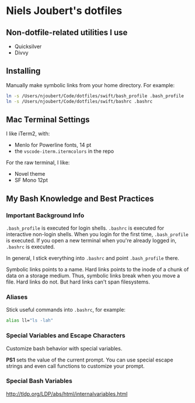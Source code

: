 # Niels Joubert's dotfiles

## Non-dotfile-related utilities I use

- Quicksilver
- Divvy

## Installing

Manually make symbolic links from your home directory. For example:

```bash
ln -s /Users/njoubert/Code/dotfiles/swift/bash_profile .bash_profile
ln -s /Users/njoubert/Code/dotfiles/swift/bashrc .bashrc
```

## Mac Terminal Settings

I like iTerm2, with:
- Menlo for Powerline fonts, 14 pt
- the `vscode-iterm.itermcolors` in the repo

For the raw terminal, I like:

- Novel theme
- SF Mono 12pt

## My Bash Knowledge and Best Practices

### Important Background Info

`.bash_profile` is executed for login shells. `.bashrc` is executed for interactive non-login shells. When you login for the first time, `.bash_profile` is executed. If you open a new terminal when you're already logged in, `.bashrc` is executed. 

In general, I stick everything into `.bashrc` and point `.bash_profile` there.


Symbolic links points to a name. Hard links points to the inode of a chunk of data on a storage medium. Thus, symbolic links break when you move a file. Hard links do not. But hard links can't span filesystems.


### Aliases

Stick useful commands into `.bashrc`, for example:

```bash
alias ll="ls -lah"
```

### Special Variables and Escape Characters

Customize bash behavior with special variables.

**PS1** sets the value of the current prompt. You can use special escape strings and even call functions to customize your prompt.

### Special Bash Variables

http://tldp.org/LDP/abs/html/internalvariables.html
